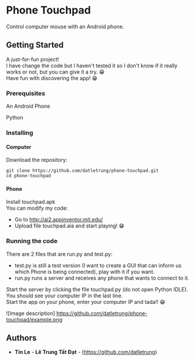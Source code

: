 # Phone Touchpad

Control computer mouse with an Android phone.

## Getting Started

A just-for-fun project!  
I have change the code but I haven't tested it so I don't know if it really works or not, but you can give it a try. 😁  
Have fun with discovering the app! 😁  

### Prerequisites

An Android Phone  

Python  

### Installing

#### Computer

Download the repository:  

```
git clone https://github.com/datletrung/phone-touchpad.git  
cd phone-touchpad  
```

#### Phone

Install touchpad.apk  
You can modify my code:  
  - Go to http://ai2.appinventor.mit.edu/
  - Upload file touchpad.aia and start playing! 😁  

### Running the code

There are 2 files that are run.py and test.py:  
  - test.py is still a test version (I want to create a GUI that can inform us which Phone is being connected), play with it if you want.  
  - run.py runs a server and receives any phone that wants to connect to it.  

Start the server by clicking the file touchpad.py (do not open Python IDLE). You should see your computer IP in the last line.  
Start the app on your phone, enter your computer IP and tada!! 😁  

![Image description] https://github.com/datletrung/phone-touchpad/example.png

## Authors  

* **Tin Le** - **Lê Trung Tất Đạt** - (https://github.com/datletrung)  